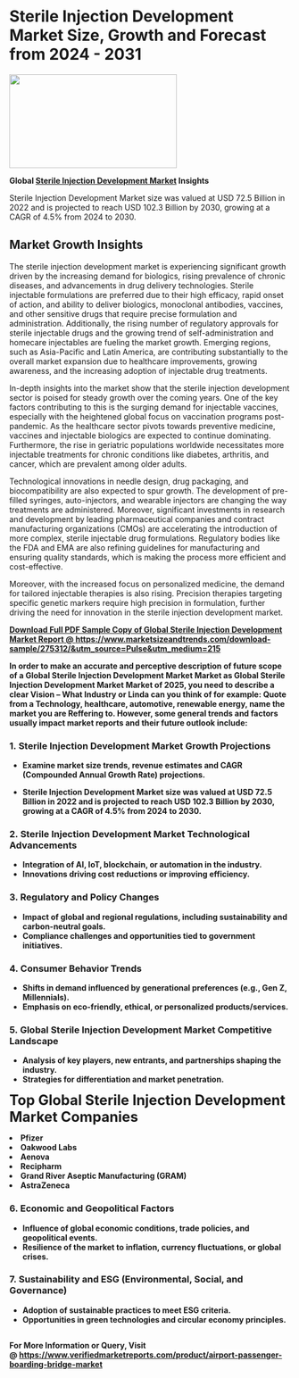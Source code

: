 <H1>Sterile Injection Development Market Size, Growth and Forecast from 2024 - 2031</H1><img class="aligncenter size-medium wp-image-584254" src="https://thirdeyenews.in/wp-content/uploads/2024/09/Global-Market-Research-300x168.jpeg" alt="" width="300" height="168" /><p><strong>Global&nbsp;<a href="https://www.marketsizeandtrends.com/download-sample/275312/&amp;utm_source=Pulse&amp;utm_medium=215">Sterile Injection Development Market</a> Insights</strong></p><p>Sterile Injection Development Market size was valued at USD 72.5 Billion in 2022 and is projected to reach USD 102.3 Billion by 2030, growing at a CAGR of 4.5% from 2024 to 2030.</p><p><h2>Market Growth Insights</h2> <p>The sterile injection development market is experiencing significant growth driven by the increasing demand for biologics, rising prevalence of chronic diseases, and advancements in drug delivery technologies. Sterile injectable formulations are preferred due to their high efficacy, rapid onset of action, and ability to deliver biologics, monoclonal antibodies, vaccines, and other sensitive drugs that require precise formulation and administration. Additionally, the rising number of regulatory approvals for sterile injectable drugs and the growing trend of self-administration and homecare injectables are fueling the market growth. Emerging regions, such as Asia-Pacific and Latin America, are contributing substantially to the overall market expansion due to healthcare improvements, growing awareness, and the increasing adoption of injectable drug treatments.</p> <p><strong><a href="#"></a></strong></p> <p>In-depth insights into the market show that the sterile injection development sector is poised for steady growth over the coming years. One of the key factors contributing to this is the surging demand for injectable vaccines, especially with the heightened global focus on vaccination programs post-pandemic. As the healthcare sector pivots towards preventive medicine, vaccines and injectable biologics are expected to continue dominating. Furthermore, the rise in geriatric populations worldwide necessitates more injectable treatments for chronic conditions like diabetes, arthritis, and cancer, which are prevalent among older adults.</p> <p>Technological innovations in needle design, drug packaging, and biocompatibility are also expected to spur growth. The development of pre-filled syringes, auto-injectors, and wearable injectors are changing the way treatments are administered. Moreover, significant investments in research and development by leading pharmaceutical companies and contract manufacturing organizations (CMOs) are accelerating the introduction of more complex, sterile injectable drug formulations. Regulatory bodies like the FDA and EMA are also refining guidelines for manufacturing and ensuring quality standards, which is making the process more efficient and cost-effective.</p> <p>Moreover, with the increased focus on personalized medicine, the demand for tailored injectable therapies is also rising. Precision therapies targeting specific genetic markers require high precision in formulation, further driving the need for innovation in the sterile injection development market.</p> <p><strong><a href="#"></p><p><span class=""><strong>Download Full PDF Sample Copy of Global Sterile Injection Development Market Report</strong> @ <a href="https://www.marketsizeandtrends.com/download-sample/275312/&amp;utm_source=Pulse&amp;utm_medium=215" target="_blank">https://www.marketsizeandtrends.com/download-sample/275312/&amp;utm_source=Pulse&amp;utm_medium=215</a></span></p><p>In order to make an accurate and perceptive description of future scope of a Global&nbsp;Sterile Injection Development Market Market as Global&nbsp;Sterile Injection Development Market Market of 2025, you need to describe a clear Vision &ndash; What Industry or Linda can you think of for example: Quote from a Technology, healthcare, automotive, renewable energy, name the market you are Reffering to. However, some general trends and factors usually impact market reports and their future outlook include:</p><h3>1.&nbsp;<strong>Sterile Injection Development Market Growth Projections</strong></h3><ul><li>Examine market size trends, revenue estimates and CAGR (Compounded Annual Growth Rate) projections.</li><li><p>Sterile Injection Development Market size was valued at USD 72.5 Billion in 2022 and is projected to reach USD 102.3 Billion by 2030, growing at a CAGR of 4.5% from 2024 to 2030.</p></li></ul><h3>2.&nbsp;<strong>Sterile Injection Development Market Technological Advancements</strong></h3><ul><li>Integration of AI, IoT, blockchain, or automation in the industry.</li><li>Innovations driving cost reductions or improving efficiency.</li></ul><h3>3.&nbsp;<strong>Regulatory and Policy Changes</strong></h3><ul><li>Impact of global and regional regulations, including sustainability and carbon-neutral goals.</li><li>Compliance challenges and opportunities tied to government initiatives.</li></ul><h3>4.&nbsp;<strong>Consumer Behavior Trends</strong></h3><ul><li>Shifts in demand influenced by generational preferences (e.g., Gen Z, Millennials).</li><li>Emphasis on eco-friendly, ethical, or personalized products/services.</li></ul><h3>5.&nbsp;<strong>Global Sterile Injection Development Market Competitive Landscape</strong></h3><ul><li>Analysis of key players, new entrants, and partnerships shaping the industry.</li><li>Strategies for differentiation and market penetration.</li></ul><p data-pm-slice="1 1 []"><span style="color: inherit; font-family: inherit; font-size: 25px;">Top Global Sterile Injection Development Market Companies</span></p><div class="" data-test-id=""><p><li>Pfizer</li><li> Oakwood Labs</li><li> Aenova</li><li> Recipharm</li><li> Grand River Aseptic Manufacturing (GRAM)</li><li> AstraZeneca</li></p></div><h3>6.&nbsp;<strong>Economic and Geopolitical Factors</strong></h3><ul><li>Influence of global economic conditions, trade policies, and geopolitical events.</li><li>Resilience of the market to inflation, currency fluctuations, or global crises.</li></ul><h3>7.&nbsp;<strong>Sustainability and ESG (Environmental, Social, and Governance)</strong></h3><ul><li>Adoption of sustainable practices to meet ESG criteria.</li><li>Opportunities in green technologies and circular economy principles.</li></ul><h2><strong style="font-size: 14px;">For More Information or Query, Visit @&nbsp;</strong><a style="background-color: #ffffff; font-size: 14px;" href="https://www.marketsizeandtrends.com/report/sterile-injection-development-market/" target="_blank">https://www.verifiedmarketreports.com/product/airport-passenger-boarding-bridge-market</a></h2>
